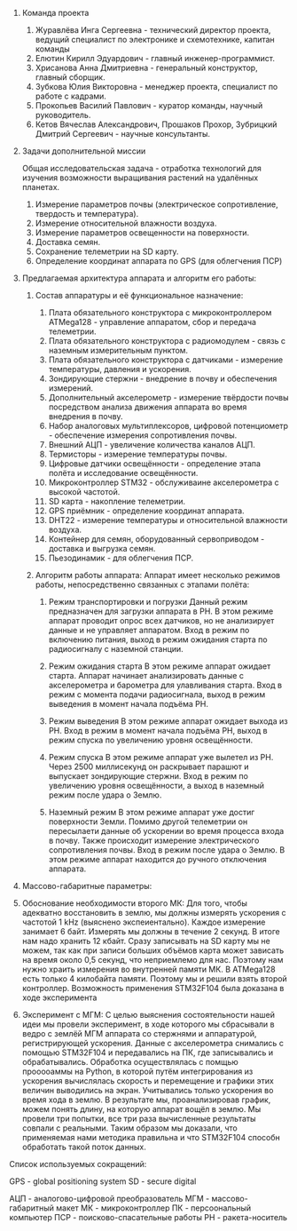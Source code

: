 
1. Команда  проекта
	1. Журавлёва Инга Сергеевна - технический директор проекта, ведущий специалист по электронике и схемотехнике, капитан команды
	2. Елютин Кирилл Эдуардович - главный инженер-программист.
	3. Хрисанова Анна Дмитриевна - генеральный конструктор, главный сборщик.
	4. Зубкова Юлия Викторовна - менеджер проекта, специалист по работе с кадрами.
	5. Прокопьев Василий Павлович - куратор команды, научный руководитель.
	6. Кетов Вячеслав Александрович, Прошаков Прохор, Зубрицкий Дмитрий Сергеевич - научные консультанты.

2. Задачи дополнительной миссии

	Общая исследовательская задача - отработка технологий для изучения возможности выращивания растений на удалённых планетах.

	1. Измерение параметров почвы (электрическое сопротивление, твердость и температура).
	2. Измерение относительной влажности воздуха.
	3. Измерение параметров освещенности на поверхности.
	4. Доставка семян.
	5. Сохранение телеметрии на SD карту.
	6. Определение координат аппарата по GPS (для облегчения ПСР)

3. Предлагаемая архитектура аппарата и алгоритм его работы:
	1. Состав аппаратуры и её функциональное назначение:
		1. Плата обязательного конструктора с микроконтроллером ATMega128 - управление аппаратом, сбор и передача телеметрии.
		2. Плата обязательного конструктора с радиомодулем - связь с наземным измерительным пунктом.
		3. Плата обязательного конструктора с датчиками - измерение температуры, давления и ускорения.
		4. Зондирующие стержни - внедрение в почву и обеспечения измерений.
		5. Дополнительный акселерометр - измерение твёрдости почвы посредством анализа движения аппарата во время внедрения в почву.
		6. Набор аналоговых мультиплексоров, цифровой потенциометр - обеспечение измерения сопротивления почвы.
		7. Внешний АЦП - увеличение количества каналов АЦП.
		8. Термисторы - измерение температуры почвы.
		9. Цифровые датчики освещённости - определение этапа полёта и исследование освещённости.
		10. Микроконтроллер STM32 - обслуживаине акселерометра с высокой частотой.
		11. SD карта - накопление телеметрии.
		12. GPS приёмник - определение координат аппарата.
		13. DHT22 - измерение температуры и относительной влажности воздуха.
		14. Контейнер для семян, оборудованный сервоприводом - доставка и выгрузка семян.
		15. Пьезодинамик - для облегчения ПСР.

	2. Алгоритм работы аппарата:
		Аппарат имеет несколько режимов работы, непосредственно связанных с этапами полёта:

		1.  Режим транспортировки и погрузки
		    Данный режим предназначен для загрузки аппарата в РН. В этом режиме аппарат проводит опрос всех датчиков, но не анализирует данные и не управляет аппаратом. Вход в режим по включению питания, выход в режим ожидания старта по радиосигналу с наземной станции.

		2.  Режим ожидания старта
			В этом режиме аппарат ожидает старта. Аппарат начинает анализировать данные с акселерометра и барометра для улавливания старта. Вход в режим с момента подачи радиосигнала, выход в режим выведения в момент начала подъёма РН.
		
		3.	Режим выведения
			В этом режиме аппарат ожидает выхода из РН. Вход в режим в момент начала подъёма РН, выход в режим спуска по увеличению уровня освещённости.

		4.  Режим спуска
			В этом режиме аппарат уже вылетел из РН. Через 2500 миллисекунд он раскрывает парашют и выпускает зондирующие стержни. Вход в режим по увеличению уровня освещённости, а выход в наземный режим после удара о Землю.

		5.	Наземный режим
			В этом режиме аппарат уже достиг поверхности Земли. Помимо другой телеметрии он пересылаети данные об ускорении во время процесса входа в почву. Также происходит измерение электрического сопротивления почвы. Вход в режим после удара о Землю. В этом режиме аппарат находится до ручного отключения аппарата.

4. Массово-габаритные параметры:	

5. Обоснование необходимости второго МК:
	Для того, чтобы адекватно восстановить в землю, мы должны измерять ускорения с частотой 1 kHz (выяснено экспеиентально). Каждое измерение занимает 6 байт. Измерять мы должны в течение 2 секунд. В итоге нам надо хранить 12 кбайт. Сразу записывать на SD карту мы не можем, так как при записи больших объёмов карта может зависать на время около 0,5 секунд, что неприемлемо для нас. Поэтому нам нужно храить измерения во внутренней памяти МК. В ATMega128 есть только 4 килобайта памяти. Поэтому мы и решили взять второй контроллер. Возможность применения STM32F104 была доказана в ходе эксперимента

6. Эксперимент с МГМ:
	С целью выяснения состоятельности нашей идеи мы провели эксперимент, в ходе которого мы сбрасывали в ведро с землёй МГМ аппарата со стержнями и  аппаратурой, регистрирующей ускорения. Данные с акселерометра снимались с помощью STM32F104 и передавались на ПК, где записывались и обрабатывались. Обработка осуществлялась с помщью прооооаммы на Python, в которой путём интегрирования из ускорения вычислялась скорость и перемещение и графики этих величин выводились на экран. Учитывались только ускорения во время хода в землю. В результате мы, проанализировав график, можем понять длину, на которую аппарат вощёл в землю. Мы провели три попытки, все три раза вычисленные результаты совпали с реальными. Таким образом мы доказали, что применяемая нами методика правильна и что STM32F104 способн обработать такой поток данных.








Список используемых сокращений:

GPS - global positioning system
SD - secure digital

АЦП - аналогово-цифровой преобразователь
МГМ - массово-габаритный макет
МК - микроконтроллер
ПК - персоональный компьютер
ПСР - поисково-спасательные работы
РН - ракета-носитель
